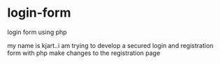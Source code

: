 # login-form
login form using php

my name is kjart..i am trying to develop a secured login and registration form with php
make changes to the registration page
